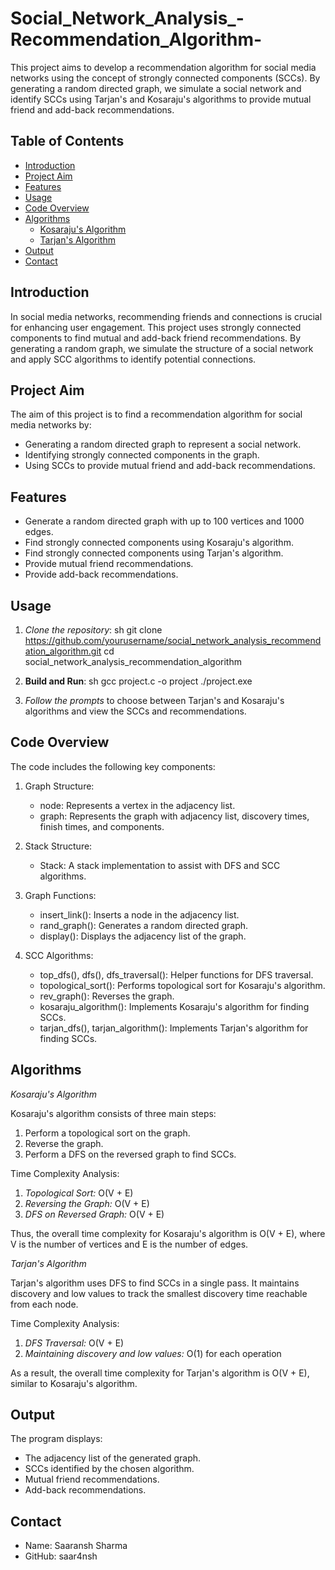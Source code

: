 # Social_Network_Analysis_-Recommendation_Algorithm-

This project aims to develop a recommendation algorithm for social media networks using the concept of strongly connected components (SCCs). By generating a random directed graph, we simulate a social network and identify SCCs using Tarjan's and Kosaraju's algorithms to provide mutual friend and add-back recommendations.

## Table of Contents
- [Introduction](#introduction)
- [Project Aim](#project-aim)
- [Features](#features)
- [Usage](#usage)
- [Code Overview](#code-overview)
- [Algorithms](#algorithms)
  - [Kosaraju's Algorithm](#kosarajus-algorithm)
  - [Tarjan's Algorithm](#tarjans-algorithm)
- [Output](#output)
- [Contact](#contact)


## Introduction

In social media networks, recommending friends and connections is crucial for enhancing user engagement. This project uses strongly connected components to find mutual and add-back friend recommendations. By generating a random graph, we simulate the structure of a social network and apply SCC algorithms to identify potential connections.

## Project Aim

The aim of this project is to find a recommendation algorithm for social media networks by:
- Generating a random directed graph to represent a social network.
- Identifying strongly connected components in the graph.
- Using SCCs to provide mutual friend and add-back recommendations.

## Features

- Generate a random directed graph with up to 100 vertices and 1000 edges.
- Find strongly connected components using Kosaraju's algorithm.
- Find strongly connected components using Tarjan's algorithm.
- Provide mutual friend recommendations.
- Provide add-back recommendations.

## Usage

1. *Clone the repository*:
   sh
   git clone https://github.com/yourusername/social_network_analysis_recommendation_algorithm.git
   cd social_network_analysis_recommendation_algorithm

2. **Build and Run**:
   sh
   gcc project.c -o project
   ./project.exe
  
3. *Follow the prompts* to choose between Tarjan's and Kosaraju's algorithms and view the SCCs and recommendations.

## Code Overview
The code includes the following key components:

1. Graph Structure:

   - node: Represents a vertex in the adjacency list.
   - graph: Represents the graph with adjacency list, discovery times, finish times, and components.
     
2. Stack Structure:

   - Stack: A stack implementation to assist with DFS and SCC algorithms.
     
3. Graph Functions:

   - insert_link(): Inserts a node in the adjacency list.
   - rand_graph(): Generates a random directed graph.
   - display(): Displays the adjacency list of the graph.
     
4. SCC Algorithms:

   - top_dfs(), dfs(), dfs_traversal(): Helper functions for DFS traversal.
   - topological_sort(): Performs topological sort for Kosaraju's algorithm.
   - rev_graph(): Reverses the graph.
   - kosaraju_algorithm(): Implements Kosaraju's algorithm for finding SCCs.
   - tarjan_dfs(), tarjan_algorithm(): Implements Tarjan's algorithm for finding SCCs.
     
## Algorithms

*Kosaraju's Algorithm*

Kosaraju's algorithm consists of three main steps:

   1. Perform a topological sort on the graph.
   2. Reverse the graph.
   3. Perform a DFS on the reversed graph to find SCCs.

Time Complexity Analysis:
   1. *Topological Sort:* O(V + E)
   2. *Reversing the Graph:* O(V + E)
   3. *DFS on Reversed Graph:* O(V + E)

Thus, the overall time complexity for Kosaraju's algorithm is O(V + E), where V is the number of vertices and E is the number of edges.

*Tarjan's Algorithm*

Tarjan's algorithm uses DFS to find SCCs in a single pass. It maintains discovery and low values to track the smallest discovery time reachable from each node.

Time Complexity Analysis:
   1. *DFS Traversal:* O(V + E)
   2. *Maintaining discovery and low values:* O(1) for each operation

As a result, the overall time complexity for Tarjan's algorithm is O(V + E), similar to Kosaraju's algorithm.

## Output

The program displays:

   - The adjacency list of the generated graph.
   - SCCs identified by the chosen algorithm.
   - Mutual friend recommendations.
   - Add-back recommendations.

## Contact

  - Name: Saaransh Sharma
  - GitHub: saar4nsh
